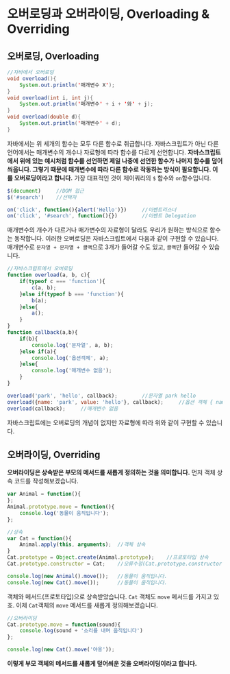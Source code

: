 # 오버로딩과 오버라이딩, Overloading & Overriding

## 오버로딩, Overloading

```java
//자바에서 오버로딩
void overload(){
    System.out.println('매개변수 X');
}
void overload(int i, int j){
    System.out.println('매개변수' + i + '와' + j);
}
void overload(double d){
    System.out.println('매개변수' + d);
}
```

자바에서는 위 세개의 함수는 모두 다른 함수로 취급합니다. 자바스크립트가 아닌 다른 언어에서는 매개변수의 개수나 자료형에 따라 함수를 다르게 선언합니다. **자바스크립트에서 위에 있는 예시처럼 함수를 선언하면 제일 나중에 선언한 함수가 나머지 함수를 덮어 씌웁니다. 그렇기 때문에 매개변수에 따라 다른 함수로 작동하는 방식이 필요합니다. 이를 오버로딩이라고 합니다.** 가장 대표적인 것이 제이쿼리의 `$` 함수와 `on`함수입니다.

```javascript
$(document)		//DOM 접근
$('#search')	//선택자

on('click', function(){alert('Hello')})		//이벤트리스너
on('click', '#search', function(){})		//이벤트 Delegation
```

매개변수의 개수가 다르거나 매가변수의 자료형이 달라도 우리가 원하는 방식으로 함수는 동작합니다. 이러한 오버로딩은 자바스크립트에서 다음과 같이 구현할 수 있습니다. 매개변수로 `문자열 + 문자열 + 콜백`으로 3개가 들어갈 수도 있고, `콜백`만 들어갈 수 있습니다.

```javascript
//자바스크립트에서 오버로딩
function overload(a, b, c){
    if(typeof c === 'function'){
        c(a, b);
    }else if(typeof b === 'function'){
        b(a);
    }else{
        a();
    }
}
function callback(a,b){
    if(b){
        console.log('문자열', a, b);
    }else if(a){
        console.log('옵션객체', a);
    }else{
        console.log('매개변수 없음');
    }
}

overload('park', 'hello', callback);		//문자열 park hello
overload({name: 'park', value: 'hello'}, callback);		//옵션 객체 { name: 'park', value: 'hello' }
overload(callback);		//매개변수 없음

```

자바스크립트에는 오버로딩의 개념이 없지만 자료형에 따라 위와 같이 구현할 수 있습니다.



## 오버라이딩, Overriding

**오버라이딩은 상속받은 부모의 메서드를 새롭게 정의하는 것을 의미합니다.** 먼저 객체 상속 코드를 작성해보겠습니다.

```javascript
var Animal = function(){
};
Animal.prototype.move = function(){
    console.log('동물이 움직입니다');
};

//상속
var Cat = function(){
    Animal.apply(this, arguments);	//객체 상속
}
Cat.prototype = Object.create(Animal.prototype);	//프로토타입 상속
Cat.prototype.constructor = Cat;	//오류수정(Cat.prototype.constructor = Animal을 Cat.prototype.constructor = Cat으로)

console.log(new Animal().move());	//동물이 움직입니다.
console.log(new Cat().move());		//동물이 움직입니다.
```

객체와 메서드(프로토타입)으로 상속받았습니다. `Cat` 객체도 `move` 메서드를 가지고 있죠. 이제 `Cat`객체의  `move` 메서드를 새롭게 정의해보겠습니다.

```javascript
//오버라이딩
Cat.prototype.move = function(sound){
    console.log(sound + '소리를 내며 움직입니다')
};

console.log(new Cat().move('야옹'));
```

**이렇게 부모 객체의 메서드를 새롭게 덮어씌운 것을 오버라이딩이라고 합니다.** 